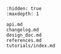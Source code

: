 ```{include} ../README.md

```

```{toctree}
:hidden: true
:maxdepth: 1

api.md
changelog.md
design_doc.md
references.md
tutorials/index.md
```
